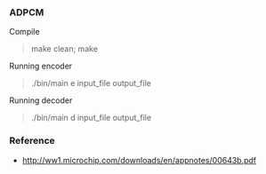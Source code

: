 ### ADPCM

Compile

 > make  clean; make


Running encoder

 > ./bin/main e input_file output_file


Running decoder


 > ./bin/main d input_file output_file




### Reference

 - http://ww1.microchip.com/downloads/en/appnotes/00643b.pdf

